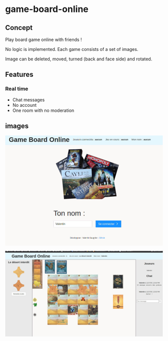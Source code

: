 # game-board-online

## Concept

Play board game online with friends !

No logic is implemented. Each game consists of a set of images. 

Image can be deleted, moved, turned (back and face side) and rotated.

## Features
### Real time
- Chat messages
- No account
- One room with no moderation

## images

![Home](.github/home.jpg "Home page")

![In Game](.github/game.jpg "In game page")
